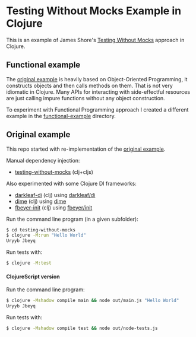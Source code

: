 # Testing Without Mocks Example in Clojure

This is an example of James Shore's [Testing Without Mocks](https://www.jamesshore.com/v2/projects/nullables/testing-without-mocks)  approach in Clojure.

## Functional example

The [original example](https://github.com/jamesshore/testing-without-mocks-example) is heavily based on Object-Oriented Programming, it constructs objects and then calls methods on them. That is not very idiomatic in Clojure. Many APIs for interacting with side-effectful resources are just calling impure functions without any object construction.

To experiment with Functional Programming approach I created a different example in the [functional-example](functional-example) directory.

## Original example

This repo started with re-implementation of the [original example](https://github.com/jamesshore/testing-without-mocks-example).

Manual dependency injection:
- [testing-without-mocks](testing-without-mocks/src/testing_without_mocks) (clj+cljs)

Also experimented with some Clojure DI frameworks:
- [darkleaf-di](darkleaf-di/src/testing_without_mocks) (clj) using [darkleaf/di](https://github.com/darkleaf/di)
- [dime](dime/src/testing_without_mocks) (clj) using [dime](https://github.com/kumarshantanu/dime)
- [fbeyer-init](fbeyer-init/src/testing_without_mocks) (clj) using [fbeyer/init](https://github.com/ferdinand-beyer/init)

Run the command line program (in a given subfolder):
```sh
$ cd testing-without-mocks
$ clojure -M:run "Hello World"
Uryyb Jbeyq
```

Run tests with:
```sh
$ clojure -M:test
```

#### ClojureScript version

Run the command line program:
```sh
$ clojure -Mshadow compile main && node out/main.js "Hello World"
Uryyb Jbeyq
```

Run tests with:
```sh
$ clojure -Mshadow compile test && node out/node-tests.js
```
